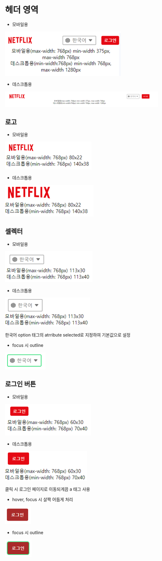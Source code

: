 # 헤더 영역

 - 모바일용

![](./explain/header_ex1.PNG)

  - 데스크톱용

![](./explain/header_ex2.PNG)

## 로고
 - 모바일용

![](./explain/logo_ex1.PNG)

 - 데스크톱용

![](./explain/logo_ex2.PNG)

## 셀렉터
 - 모바일용

![](./explain/selector_ex1.PNG)

 - 데스크톱용

![](./explain/selector_ex2.PNG)

한국어 option 태그의 atrribute selected로 지정하여 기본값으로 설정

  - focus 시 outline

![](./explain/selector_ex4.PNG)

## 로그인 버튼
 - 모바일용

![](./explain/loginButton_ex1.PNG)

 - 데스크톱용

![](./explain/loginButton_ex2.PNG)

클릭 시 로그인 페이지로 이동되게끔 a 태그 사용

  - hover, focus 시 살짝 어둡게 처리

![](./explain/loginButton_ex3.PNG)

  - focus 시 outline

![](./explain/loginButton_ex4.PNG)
